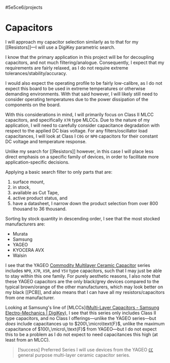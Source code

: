 #5e5ce6/projects 

# Capacitors

I will approach my capacitor selection similarly as to that for my [[Resistors]]—I will use a DigiKey parametric search.

I know that the primary application in this project will be for decoupling capacitors, and not much filtering/analogue. Consequently, I expect that my requirements are fairly relaxed, as I do not require extreme tolerances/stability/accuracy.

I would also expect the operating profile to be fairly low-calibre, as I do not expect this board to be used in extreme temperatures or otherwise demanding environments. With that said however, I will likely still need to consider operating temperatures due to the power dissipation of the components on the board.

With this considerations in mind, I will primarily focus on Class II MLCC capacitors, and specifically `X7R` type MLCCs. Due to the nature of my application, I will need to carefully consider capacitance degradation with respect to the applied DC bias voltage. For any filters/oscillator load capacitances, I will look at Class I `C0G` or `NP0` capacitors for their constant DC voltage and temperature response.

Unlike my search for [[Resistors]] however, in this case I will place less direct emphasis on a specific family of devices, in order to facilitate more application-specific decisions.

Applying a basic search filter to only parts that are:
1. surface mount,
2. in stock,
3. available as Cut Tape,
4. active product status, and
5. have a datasheet,
I narrow down the product selection from over 800 thousand to 36 thousand.

Sorting by stock quantity in descending order, I see that the most stocked manufacturers are:
- Murata
- Samsung
- YAGEO
- KYOCERA AVX
- Walsin

I see that the YAGEO [Commodity Multilayer Ceramic Capacitor](https://www.digikey.co.nz/en/product-highlight/y/yageo/commodity-multilayer-ceramic-capacitors-cc-series) series includes `NP0`, `X7R`, `X5R`, and `Y5V` type capacitors, such that I may just be able to stay within this one family. For purely aesthetic reasons, I also note that these YAGEO capacitors are the only black/grey devices compared to the typical brown/orange of the other manufacturers, which may look better on my black [[PCB]], and also means that I can have all my resistors/capacitors from one manufacturer.

Looking at Samsung's line of [MLCCs]([Multi-Layer Capacitors - Samsung Electro-Mechanics | DigiKey](https://www.digikey.co.nz/en/product-highlight/s/samsung-electromech/multi-layer-ceramic-capacitors)), I see that this series only includes Class II type capacitors, and no Class I offerings—unlike the YAGEO series—but *does* include capacitances up to $200\,\micro\text{F}$, unlike the maximum capacitance of $100\,\micro\,\text{F}$ from YAGEO—but I do not expect this to be a problem as I do not expect to need capacitances this high (at least from an MLCC).

> [!success] Preferred Series
> I will use devices from the YAGEO [`CC`](https://www.yageo.com/en/Product/Index/mlcc) general purpose multi-layer ceramic capacitor series.
